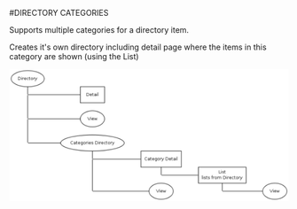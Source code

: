 #DIRECTORY CATEGORIES

Supports multiple categories for a directory item.

Creates it's own directory including detail page where the items in this category are shown (using the List)

![Screenshot](../img/categories-graph.png)